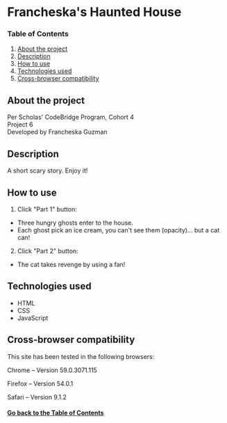 # <a id="project">Francheska's Haunted House</a>

### Table of Contents

1. [About the project](#about)
2. [Description](#description)
3. [How to use](#instructions)
4. [Technologies used](#technologies)
5. [Cross-browser compatibility](#compatibility)

## <a id="about">About the project</a>

Per Scholas' CodeBridge Program, Cohort 4 <br />
Project 6 <br />
Developed by Francheska Guzman

## <a id="description">Description</a>

A short scary story. Enjoy it!

## <a id="instructions">How to use</a>

1. Click "Part 1" button: 
  * Three hungry ghosts enter to the house. 
  * Each ghost pick an ice cream, you can't see them (opacity)... but a cat can!
  
2. Click "Part 2" button:
  * The cat takes revenge by using a fan!

## <a id="technologies">Technologies used</a>

* HTML
* CSS
* JavaScript

## <a id="compatibility">Cross-browser compatibility</a>

This site has been tested in the following browsers:

Chrome – Version 59.0.3071.115 

Firefox – Version 54.0.1

Safari – Version 9.1.2

#### [Go back to the Table of Contents](#project)
